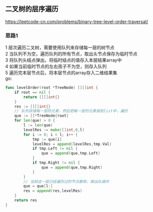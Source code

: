 ## 二叉树的层序遍历
https://leetcode-cn.com/problems/binary-tree-level-order-traversal/   
### 思路1
1 层次遍历二叉树，需要使用队列来存储每一层的树节点   
2 当队列不为空，遍历队列的所有节点，取出头节点保存为临时节点   
3 将队列头结点弹出，将临时结点的值存入本层结果array中      
4 如果当前临时节点的左右孩子不为空，则存入队列   
5 遍历完本层节点后，将本层节点的array存入二维结果集   
go:
```go
func levelOrder(root *TreeNode) [][]int {
	if root == nil {
		return [][]int{}
	}
	res := [][]int{}
	// 队列存储每一层的元素，然后把每一层的元素装到list中，遍历
	que := []*TreeNode{root}
	for len(que) > 0 {
		l := len(que)
		levelRes := make([]int,0,l)
		for i := 0; i < l; i++ {
			tmp := que[i]
			levelRes = append(levelRes,tmp.Val)
			if tmp.Left != nil {
				que = append(que,tmp.Left)
			}
			if tmp.Right != nil {
				que = append(que,tmp.Right)
			}
		}
		// 当前这一层已经遍历过的节点删除，做出队操作
		que = que[l:]
		res = append(res,levelRes)
	}
	return res
}
```
















